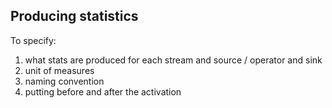 ## Producing statistics

To specify:

1. what stats are produced for each stream and source / operator and sink
2. unit of measures
3. naming convention
4. putting before and after the activation

